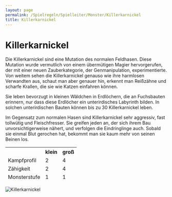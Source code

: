 ```yaml
---
layout: page
permalink: /Spielregeln/Spielleiter/Monster/Killerkarnickel
title: Killerkarnickel
---
```


# Killerkarnickel

Die Killerkarnickel sind eine Mutation des normalen Feldhasen. Diese Mutation wurde vermutlich von einem übermütigen Magier hervorgerufen, der mit einer neuen Zauberkategorie, der Genmanipulation, experimentierte. Von weitem sehen die Killerkarnickel genauso wie ihre harmlosen Verwandten aus, schaut man aber genauer hin, erkennt man Reißzähne und scharfe Krallen, die sie wie Katzen einfahren können.

Sie leben bevorzugt in kleinen Wäldchen in Erdlöchern, die an Fuchsbauten erinnern, nur dass diese Erdlöcher ein unterirdisches Labyrinth bilden. In solchen unterirdischen Bauten können bis zu 30 Killerkarnickel leben.

Im Gegensatz zum normalen Hasen sind Killerkarnickel sehr aggressiv, fast tollwütig und Fleischfresser. Sie greifen jeden an, der sich ihrem Bau unvorsichtigerweise nähert, und verfolgen die Eindringlinge auch. Sobald sie einmal Blut gerochen hat, bekommt man sie kaum mehr von seinen Beinen los.

<table>
<thead>
<tr><th> </th><th>klein</th><th>groß</th></tr>
<tr><td>Kampfprofil</td><td>2</td><td>4</td></tr>
<tr><td>Zähigkeit</td><td>2</td><td>4</td></tr>
<tr><td>Monsterstufe</td><td>1</td><td>1</td></tr>
</thead>
</table>

<img alt="Killerkarnickel" src="{{ site.baseurl }}/assets/images/monster/killerkarnickel.jpg" />
